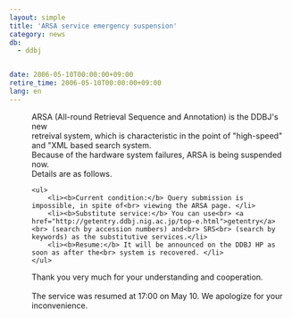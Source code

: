 ```yaml
---
layout: simple
title: 'ARSA service emergency suspension'
category: news
db:
  - ddbj


date: 2006-05-10T00:00:00+09:00
retire_time: 2006-05-10T00:00:00+09:00
lang: en
---
```


<html>
<dd>ARSA (All-round Retrieval Sequence and Annotation) is the DDBJ's new<br> retreival system, which is characteristic in the point of "high-speed"<br> and "XML based search system.
<dd>Because of the hardware system failures, ARSA is being suspended now.<br> Details are as follows.
<dd>

    <ul>
        <li><b>Current condition:</b> Query submission is impossible, in spite of<br> viewing the ARSA page. </li>
        <li><b>Substitute service:</b> You can use<br> <a href="http://getentry.ddbj.nig.ac.jp/top-e.html">getentry</a><br> (search by accession numbers) and<br> SRS<br> (search by keywords) as the substitutive services.</li>
        <li><b>Resume:</b> It will be announced on the DDBJ HP as soon as after the<br> system is recovered. </li>
    </ul>
<dd>Thank you very much for your understanding and cooperation.
<dd> 
<dd><span class="icon_d-triangle">The service was resumed at 17:00 on May 10. We apologize for your inconvenience.</span></dd>
</dd>
</dd>
</dd>
</dd>
</dd>
</html>
